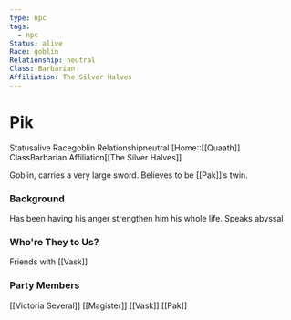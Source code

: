 ```yaml
---
type: npc
tags:
  - npc
Status: alive
Race: goblin
Relationship: neutral
Class: Barbarian
Affiliation: The Silver Halves
---
```


# Pik
<span class="dataview inline-field"><span class="inline-field-key">Status</span><span class="inline-field-value">alive</span></span>
<span class="dataview inline-field"><span class="inline-field-key">Race</span><span class="inline-field-value">goblin</span></span>
<span class="dataview inline-field"><span class="inline-field-key">Relationship</span><span class="inline-field-value">neutral</span></span>
[Home::[[Quaath]]
<span class="dataview inline-field"><span class="inline-field-key">Class</span><span class="inline-field-value">Barbarian</span></span>
<span class="dataview inline-field"><span class="inline-field-key">Affiliation</span><span class="inline-field-value">[[The Silver Halves]]</span></span>

Goblin, carries a very large sword. Believes to be [[Pak]]’s twin. 

### Background
Has been having his anger strengthen him his whole life.
Speaks abyssal

### Who're They to Us?
Friends with [[Vask]]

### Party Members
[[Victoria Several]]
[[Magister]]
[[Vask]]
[[Pak]]